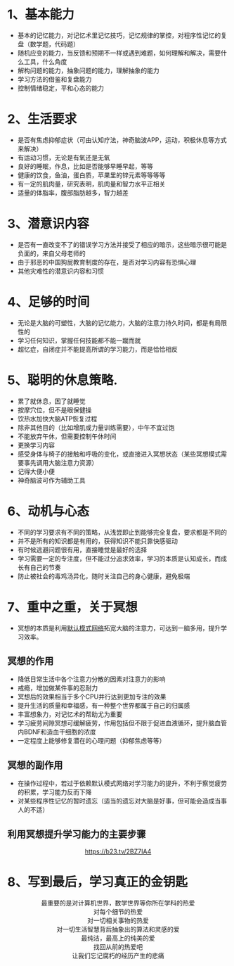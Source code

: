 # 1、基本能力
- 基本的记忆能力，对记忆术里记忆技巧，记忆规律的掌控，对程序性记忆的复盘（数学题，代码题）
- 随机应变的能力，当反馈和预期不一样或遇到难题，如何理解和解决，需要什么工具，什么角度
- 解构问题的能力，抽象问题的能力，理解抽象的能力
- 学习方法的借鉴和复盘能力
- 控制情绪稳定，平和心态的能力
# 2、生活要求
- 是否有焦虑抑郁症状（可由认知疗法，神奇脑波APP，运动，积极休息等方式来解决）
- 有运动习惯，无论是有氧还是无氧
- 良好的睡眠，作息，比如是否能够早睡早起，等等
- 健康的饮食，鱼油，蛋白质，苹果里的锌元素等等等等
- 有一定的肌肉量，研究表明，肌肉量和智力水平正相关
- 适量的体脂率，腹部脂肪越多，智力越差
# 3、潜意识内容
- 是否有一直改变不了的错误学习方法并接受了相应的暗示，这些暗示很可能是负面的，来自父母老师的
- 由于邪恶的中国狗屁教育制度的存在，是否对学习内容有恐惧心理
- 其他灾难性的潜意识内容和习惯
# 4、足够的时间
- 无论是大脑的可塑性，大脑的记忆能力，大脑的注意力持久时间，都是有局限性的
- 学习任何知识，掌握任何技能都不能一蹴而就
- 超忆症，自闭症并不能提高所谓的学习能力，而是恰恰相反
# 5、聪明的休息策略.
- 累了就休息，困了就睡觉
- 按摩穴位，但不是眼保健操
- 饮热水加快大脑ATP恢复过程
- 除非其他目的（比如增肌或力量训练需要），中午不宜过饱
- 不能放弃午休，但需要控制午休时间
- 更换学习内容
- 感受身体与椅子的接触和呼吸的变化，或直接进入冥想状态（某些冥想模式需要事先调用大脑注意力资源）
- 记得大便小便
- 神奇脑波可作为辅助工具
# 6、动机与心态
- 不同的学习要求有不同的策略，从浅尝即止到能够完全复盘，要求都是不同的
- 并不是所有的知识都是有用的，获得知识不能只靠快感驱动
- 有时候逃避问题很有用，直接睡觉是最好的选择
- 学习需要一定的专注度，但不能过分追求效率，学习的本质是认知成长，而成长有自己的节奏
- 防止被社会的毒鸡汤异化，随时关注自己的身心健康，避免极端
# 7、重中之重，关于冥想
- 冥想的本质是利用<a href="https://zh.wikipedia.org/wiki/%E9%9D%99%E6%81%AF%E6%80%81#%E9%BB%98%E8%AE%A4%E7%BD%91%E7%BB%9C">默认模式网络</a>拓宽大脑的注意力，可达到一脑多用，提升学习效率。
##  冥想的作用
- 降低日常生活中各个注意力分散的因素对注意力的影响
- 戒瘾，增加做某件事的忍耐力
- 冥想后的效果相当于多个CPU并行达到更加专注的效果
- 提升生活的质量和幸福感，有一种整个世界都属于自己的归属感
- 丰富想象力，对记忆术的帮助尤为重要
- 学习疲劳间隙冥想可缓解疲劳，作用包括但不限于促进血液循环，提升脑血管内BDNF和造血干细胞的浓度
- 一定程度上能够修复潜在的心理问题（抑郁焦虑等等）
## 冥想的副作用
- 在操作过程中，若过于依赖默认模式网络对学习能力的提升，不利于察觉疲劳的积累，学习能力反而下降
- 对某些程序性记忆的暂时遗忘（适当的遗忘对大脑是好事，但可能会造成当事人的不适）
## 利用冥想提升学习能力的主要步骤
<center><a href="https://b23.tv/2BZ7IA4">https://b23.tv/2BZ7IA4</a></center>

# 8、写到最后，学习真正的金钥匙
<center>最重要的是对计算机世界，数学世界等你所在学科的热爱 </center>
<center>对每个细节的热爱</center>
<center>对一切相关事物的热爱</center>
<center>对一切生活智慧背后抽象出的算法和灵感的爱</center>
<center>最纯洁，最高上的纯美的爱</center>
<center>找回从前的热爱吧</center>
<center> </center>
<center>让我们忘记腐朽的经历产生的悲痛</center>
   
